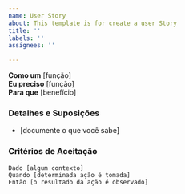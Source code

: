 ```yaml
---
name: User Story
about: This template is for create a user Story
title: ''
labels: ''
assignees: ''

---
```


**Como um** [função]  
 **Eu preciso** [função]  
 **Para que** [benefício]  
   
 ### Detalhes e Suposições
 * [documente o que você sabe]
   
 ### Critérios de Aceitação  
   
 ```pepino
 Dado [algum contexto]
 Quando [determinada ação é tomada]
 Então [o resultado da ação é observado]
 ```

